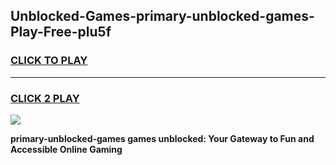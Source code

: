 
## Unblocked-Games-primary-unblocked-games-Play-Free-plu5f
<h3>
<a href="https://premium76.site?title=primary-unblocked-games&ref=20A">CLICK TO PLAY</a></h3>
<hr>

<h3>
<a href="https://premium76.site?title=primary-unblocked-games&ref=20A">CLICK 2 PLAY</a>
  
</h3>

<a href="https://premium76.site?title=primary-unblocked-games&ref=20A"><img src="https://clearcache.store/games.png"></a>


**primary-unblocked-games games unblocked: Your Gateway to Fun and Accessible Online Gaming**
